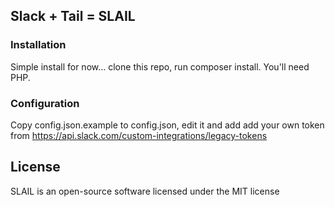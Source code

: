 ## Slack + Tail = SLAIL

### Installation
Simple install for now... clone this repo, run composer install. You'll need PHP.

### Configuration
Copy config.json.example to config.json, edit it and add add your own token from https://api.slack.com/custom-integrations/legacy-tokens

## License
SLAIL is an open-source software licensed under the MIT license
